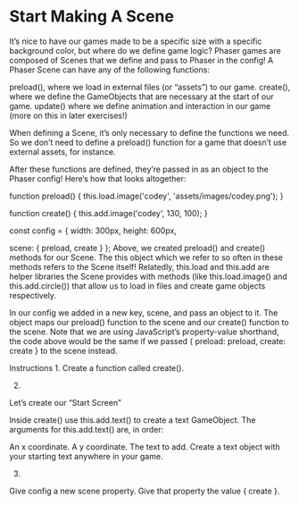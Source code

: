 # Start Making A Scene
It’s nice to have our games made to be a specific size with a specific background color, but where do we define game logic? Phaser games are composed of Scenes that we define and pass to Phaser in the config! A Phaser Scene can have any of the following functions:

preload(), where we load in external files (or “assets”) to our game. create(), where we define the GameObjects that are necessary at the start of our game. update() where we define animation and interaction in our game (more on this in later exercises!)

When defining a Scene, it’s only necessary to define the functions we need. So we don’t need to define a preload() function for a game that doesn’t use external assets, for instance.

After these functions are defined, they’re passed in as an object to the Phaser config! Here’s how that looks altogether:

function preload() {
  this.load.image('codey', 'assets/images/codey.png');
}

function create() {
  this.add.image('codey', 130, 100);
}

const config = {
  width: 300px,
  height: 600px,

  scene: {
    preload,
    create
  }
};
Above, we created preload() and create() methods for our Scene. The this object which we refer to so often in these methods refers to the Scene itself! Relatedly, this.load and this.add are helper libraries the Scene provides with methods (like this.load.image() and this.add.circle()) that allow us to load in files and create game objects respectively.

In our config we added in a new key, scene, and pass an object to it. The object maps our preload() function to the scene and our create() function to the scene. Note that we are using JavaScript’s property-value shorthand, the code above would be the same if we passed { preload: preload, create: create } to the scene instead.

Instructions
1.
Create a function called create().

2.
Let’s create our “Start Screen”

Inside create() use this.add.text() to create a text GameObject. The arguments for this.add.text() are, in order:

An x coordinate.
A y coordinate.
The text to add.
Create a text object with your starting text anywhere in your game.

3.
Give config a new scene property. Give that property the value { create }.

